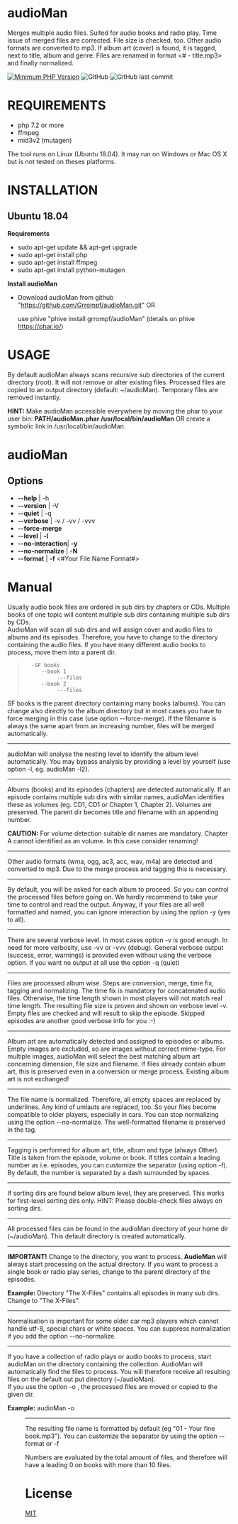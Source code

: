 audioMan 
========

Merges multiple audio files. Suited for audio books and radio play.
Time issue of merged files are corrected. File size is checked, too.
Other audio formats are converted to mp3.
If album art (cover) is found, it is tagged, next to title, album and genre.
Files are renamed in format <# - title.mp3> and finally normalized.

[![Minimum PHP Version](https://img.shields.io/badge/php-%3E%3D%207.2-8892BF.svg?style=plastic)](https://php.net/)
![GitHub](https://img.shields.io/github/license/grrompf/audioMan?style=plastic)
![GitHub last commit](https://img.shields.io/github/last-commit/grrompf/audioMan?style=plastic)

REQUIREMENTS
============
* php 7.2 or more
* ffmpeg
* mid3v2 (mutagen)

The tool runs on Linux (Ubuntu 18.04). It may run on Windows or Mac OS X but is not tested on theses platforms.


INSTALLATION
============

Ubuntu 18.04
------------

**Requirements**

* sudo apt-get update && apt-get upgrade
* sudo apt-get install php
* sudo apt-get install ffmpeg
* sudo apt-get install python-mutagen


**Install audioMan**
* Download audioMan from github  "https://github.com/Grrompf/audioMan.git" OR 

  use phive "phive install grrompf/audioMan" (details on phive https://phar.io/)


USAGE
===
By default audioMan always scans recursive sub directories of the current directory (root).
It will not remove or alter existing files. Processed files are copied to an output directory (default: ~/audioMan).
Temporary files are removed instantly.

**HINT:** Make audioMan accessible everywhere by moving the phar to your user bin: **PATH/audioMan.phar /usr/local/bin/audioMan**
          OR create a symbolic link in /usr/local/bin/audioMan.

audioMan
=== 

Options
-------
* __--help__ | -h
* __--version__ | -V
* __--quiet__ | -q
* __--verbose__  | -v / -vv / -vvv
* __--force-merge__
* __--level__ | __-l__ 
* __--no-interaction__| __-y__
* __--no-normalize__ | __-N__ 
* __--format__ | __-f__ <#Your File Name Format#> 

Manual
====

Usually audio book files are ordered in sub dirs by chapters or CDs. Multiple books of one topic will content multiple
sub dirs containing multiple sub dirs by CDs.   
AudioMan will scan all sub dirs and will assign cover and audio files to albums and its episodes.
Therefore, you have to change to the directory containing the audio files. If you have many different audio books to process,
move them into a parent dir.

>    
>       -SF books
>          --book 1
>               ---files     
>          --book 2
>               ---files
>

SF books is the parent directory containing many books (albums). You can change also directly to the album directory but
in most cases you have to force merging in this case (use option --force-merge). If the filename is always the same apart from
an increasing number, files will be merged automatically.
    
---

audioMan will analyse the nesting level to identify the album level automatically. You may bypass analysis by providing
a level by yourself (use option -l, eg. audioMan -l2).
  
---

Albums (books) and its episodes (chapters) are detected automatically. If an episode contains multiple sub dirs with similar
names, audioMan identifies these as volumes (eg. CD1, CD1 or Chapter 1, Chapter 2). Volumes are preserved. The parent
dir becomes title and filename with an appending number.
   
**CAUTION:** For volume detection suitable dir names are mandatory. Chapter A cannot identified as an volume. In this case
consider renaming!
        
---
 
Other audio formats (wma, ogg, ac3, acc, wav, m4a) are detected and converted to mp3. Due to the merge process and 
tagging this is necessary.

---

By default, you will be asked for each album to proceed. So you can control the processed files before going on. We hardly
recommend to take your time to control and read the output. Anyway, if your files are all well formatted and named,
you can ignore interaction by using the option -y (yes to all).

---
    
There are several verbose level. In most cases option -v is good enough. In need for more verbosity, use -vv or -vvv (debug).
General verbose output (success, error, warnings) is provided even without using the verbose option. If you want no
output at all use the option -q (quiet)
   
---

Files are processed album wise. Steps are conversion, merge, time fix, tagging and normalizing. The time fix is 
mandatory for concatenated audio files. Otherwise, the time length shown in most players will not match real time length.
The resulting file size is proven and shown on verbose level -v. 
Empty files are checked and will result to skip the episode. Skipped episodes are another good verbose info for you :-)
 
---

Album art are automatically detected and assigned to episodes or albums. Empty images are excluded, so are images without
correct mime-type. For multiple images, audioMan will select the best matching album art concerning dimension, file size and
filename. If files already contain album art, this is preserved even in a conversion or merge process. Existing album art is
not exchanged!
    
---

The file name is normalized. Therefore, all empty spaces are replaced by underlines. Any kind of umlauts are replaced, too.
So your files become compatible to older players, especially in cars.  You can stop normalizing using the option --no-normalize.
The well-formatted filename is preserved in the tag.

---

Tagging is performed for album art, title, album and type (always Other). Title is taken from the episode, volume or book.
If titles contain a leading number as i.e. episodes, you can customize the separator (using option -f).   
By default, the number is separated by a dash surrounded by spaces.
  
---

If sorting dirs are found below album level, they are preserved. This works for first-level sorting dirs only. 
HINT: Please double-check files always on sorting dirs.

---

All processed files can be found in the audioMan directory of your home dir (~/audioMan). This default directory
is created automatically.
 
---

__IMPORTANT!__
Change to the directory, you want to process. __AudioMan__ will always start processing on the actual directory. If you
want to process a single book or radio play series, change to the parent directory of the episodes.

__Example:__ Directory "The X-Files" contains all episodes in many sub dirs. Change to "The X-Files". 

***
Normalisation is important for some older car mp3 players which cannot handle utf-8, special chars or white spaces.
You can suppress normalization if you add the option --no-normalize. 
***
If you have a collection of radio plays or audio books to process, start audioMan on the directory containing the collection.
AudioMan will automatically find the files to process. You will therefore receive all resulting files on the default out
put directory (~/audioMan).                          
If you use the option -o <DIRECTORY TO MOVE MERGED FILES>, the processed files are moved or copied to the given dir.   

__Example:__
    audioMan -o <DIR> 
    
***
The resulting file name is formatted by default (eg "01 - Your fine book.mp3"). You can customize the separator 
by using the option --format or -f  

Numbers are evaluated by the total amount of files, and therefore will have a leading 0 on books with more than 10 files.

License
=======
[MIT](https://tldrlegal.com/license/mit-license)
        
